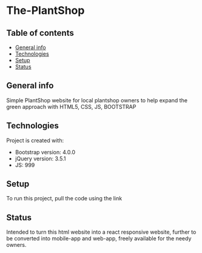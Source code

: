 # The-PlantShop
## Table of contents
* [General info](#general-info)
* [Technologies](#technologies)
* [Setup](#setup)
* [Status](#status)

## General info
Simple PlantShop website for local plantshop owners to help expand the green approach with HTML5, CSS, JS, BOOTSTRAP

## Technologies
Project is created with:
* Bootstrap version: 4.0.0
* jQuery version: 3.5.1
* JS: 999
	
## Setup
To run this project, pull the code using the link

## Status
Intended to turn this html website into a react responsive website,
further to be converted into mobile-app and web-app,
freely available for the needy owners.
